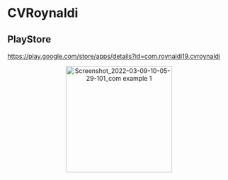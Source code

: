 # CVRoynaldi

PlayStore
---------
https://play.google.com/store/apps/details?id=com.roynaldi19.cvroynaldi

<p align="center">
<img width="240" alt="Screenshot_2022-03-09-10-05-29-101_com example 1" src="https://user-images.githubusercontent.com/32328761/168966700-68bc50c8-72d0-4fee-9b3f-35295627e2b6.png">
